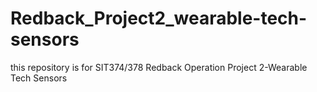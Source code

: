 # Redback_Project2_wearable-tech-sensors

this repository is for SIT374/378 Redback Operation Project 2-Wearable Tech Sensors
